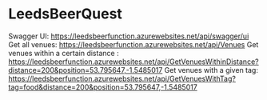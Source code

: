 # LeedsBeerQuest

Swagger UI: https://leedsbeerfunction.azurewebsites.net/api/swagger/ui
Get all venues: https://leedsbeerfunction.azurewebsites.net/api/Venues
Get venues within a certain distance : https://leedsbeerfunction.azurewebsites.net/api/GetVenuesWithinDistance?distance=200&position=53.795647,-1.5485017
Get venues with a given tag: https://leedsbeerfunction.azurewebsites.net/api/GetVenuesWithTag?tag=food&distance=200&position=53.795647,-1.5485017
